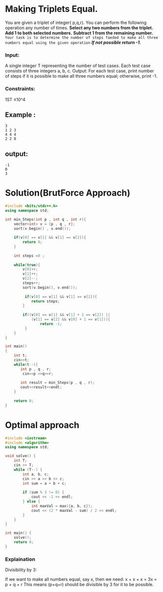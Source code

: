 # Making Triplets Equal.

You are given a triplet of integer( p,q,r). You can perform the following operation any number of times. 
**Select any two numbers from the triplet.**
**Add 1 to both selected numbers.**
**Subtract 1 from the remaining number.**
```Your task is to determine the number of steps faeded to make all three numbers equal using the given operation```
***If not possible return -1.***
### Input:
A single integer T representing the number of test cases.
Each test case consists of three integers a, b, c.
Output:
For each test case, print number of steps if it is possible to make all three numbers equal; otherwise, print -1.
### Constraints:
1ST ≤10^4
## Example : 
```plaintext
3
1 2 3
4 4 4
2 2 8
```
## output:
```plaintext
-1
0
3
```
# Solution(BrutForce Approach)
```C++
#include <bits/stdc++.h>
using namespace std;

int min_Steps(int p , int q , int r){
    vector<int> v = {p , q , r};
    sort(v.begin() , v.end());
    
    if(v[0] == v[1] && v[1] == v[2]){
        return 0;
    }
    
    int steps =0 ;
    
    while(true){
        v[0]++;
        v[1]++;
        v[2]--;
        steps++;
        sort(v.begin(), v.end());
        
         if(v[0] == v[1] && v[1] == v[2]){
            return steps;
        }
        
        if((v[0] == v[1] && v[1] + 1 == v[2]) ||
            (v[1] == v[2] && v[0] + 1 == v[1])){
                return -1;
         }
    }
}

int main()
{
    int t;
    cin>>t;
    while(t--){
       int p , q , r;
        cin>>p >>q>>r;
  
       int result = min_Steps(p , q , r);
       cout<<result<<endl;
    }
    
    return 0;
}
```
# Optimal approach
```C++
#include <iostream>
#include <algorithm>
using namespace std;

void solve() {
    int T;
    cin >> T;
    while (T--) {
        int a, b, c;
        cin >> a >> b >> c;
        int sum = a + b + c;
        
        if (sum % 3 != 0) {
            cout << -1 << endl;
        } else {
            int maxVal = max({a, b, c});
            cout << (2 * maxVal - sum) / 2 << endl;
        }
    }
}

int main() {
    solve();
    return 0;
}
```
### Explaination
Divisibility by 3:

If we want to make all numbers equal, say x, then we need:
x + x + x = 3x = p + q + r
This means (p+q+r) should be divisible by 3 for it to be possible.
